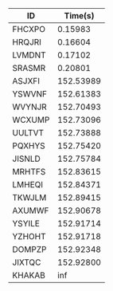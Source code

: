|ID|Time(s)|
|-|-|
|FHCXPO|0.15983|
|HRQJRI|0.16604|
|LVMDNT|0.17102|
|SRASMR|0.20801|
|ASJXFI|152.53989|
|YSWVNF|152.61383|
|WVYNJR|152.70493|
|WCXUMP|152.73096|
|UULTVT|152.73888|
|PQXHYS|152.75420|
|JISNLD|152.75784|
|MRHTFS|152.83615|
|LMHEQI|152.84371|
|TKWJLM|152.89415|
|AXUMWF|152.90678|
|YSYILE|152.91714|
|YZHOHT|152.91718|
|DOMPZP|152.92348|
|JIXTQC|152.92800|
|KHAKAB|inf|
